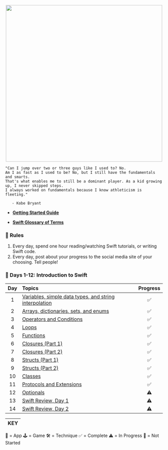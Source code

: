 <p align="center"><img src="https://github.com/neilhiddink/100DaysOfSwift/blob/master/00.%20Resources/banner.png" width="500"></p>

```
"Can I jump over two or three guys like I used to? No.
Am I as fast as I used to be? No, but I still have the fundamentals and smarts.
That's what enables me to still be a dominant player. As a kid growing up, I never skipped steps.
I always worked on fundamentals because I know athleticism is fleeting."

   - Kobe Bryant
```

- **[Getting Started Guide](https://www.hackingwithswift.com/100)**

- **[Swift Glossary of Terms](https://www.hackingwithswift.com/glossary)**

### 📜 Rules

1. Every day, spend one hour reading/watching Swift tutorials, or writing Swift code.
2. Every day, post about your progress to the social media site of your choosing. Tell people!

### 📕 Days 1-12: Introduction to Swift

| Day  | Topics                    | Progress |
| :--: | :----------------------- |:--------:|
| 1    | [Variables, simple data types, and string interpolation](https://www.hackingwithswift.com/100/1) | ✅ |
| 2    | [Arrays, dictionaries, sets, and enums](https://www.hackingwithswift.com/100/2) | ✅ |
| 3    | [Operators and Conditions](https://www.hackingwithswift.com/100/3) | ✅ |
| 4    | [Loops](https://www.hackingwithswift.com/100/4) | ✅ |
| 5    | [Functions](https://www.hackingwithswift.com/100/5) | ✅ |
| 6    | [Closures (Part 1)](https://www.hackingwithswift.com/100/6) | ✅ |
| 7    | [Closures (Part 2)](https://www.hackingwithswift.com/100/7) | ✅ |
| 8    | [Structs (Part 1)](https://www.hackingwithswift.com/100/8) | ✅ |
| 9    | [Structs (Part 2)](https://www.hackingwithswift.com/100/9) | ✅ |
| 10   | [Classes](https://www.hackingwithswift.com/100/10) | ✅ |
| 11   | [Protocols and Extensions](https://www.hackingwithswift.com/100/11) | ✅ |
| 12   | [Optionals](https://www.hackingwithswift.com/100/12) | ⚠️ |
| 13   | [Swift Review, Day 1](https://www.hackingwithswift.com/100/13) | ⚠️ |
| 14   | [Swift Review, Day 2](https://www.hackingwithswift.com/100/14) | ⚠️ |

|  KEY  |
| ----- |
📱 = App
🕹 = Game
🛠 = Technique
✅ = Complete
⚠️ = In Progress
🛑 = Not Started
